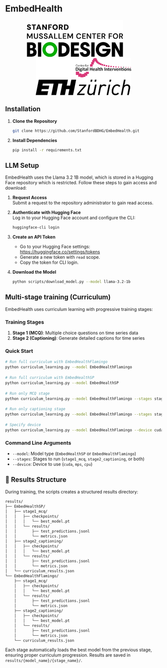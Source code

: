# EmbedHealth

<div align="center">
  <img src="assets/stanford_biodesign_logo.png" alt="Stanford Biodesign" height="120">&nbsp;&nbsp;&nbsp;&nbsp;&nbsp;&nbsp;&nbsp;&nbsp;&nbsp;&nbsp;&nbsp;&nbsp;&nbsp;&nbsp;
  <img src="assets/eth_cdhi_logo.png" alt="ETH Centre for Digital Health Interventions" height="120">
</div>

## Installation

1. **Clone the Repository**  
   ```bash
   git clone https://github.com/StanfordBDHG/EmbedHealth.git
   ```

2. **Install Dependencies**  
   ```bash
   pip install -r requirements.txt
   ```

## LLM Setup

EmbedHealth uses the Llama 3.2 1B model, which is stored in a Hugging Face repository which is restricted. Follow these steps to gain access and download:

1. **Request Access**  
   Submit a request to the repository administrator to gain read access.

2. **Authenticate with Hugging Face**  
   Log in to your Hugging Face account and configure the CLI:

   ```bash
   huggingface-cli login
   ```

3. **Create an API Token**  
   - Go to your Hugging Face settings: https://huggingface.co/settings/tokens
   - Generate a new token with `read` scope.
   - Copy the token for CLI login.

4. **Download the Model**  
   ```bash
   python scripts/download_model.py --model llama-3.2-1b
   ```

## Multi-stage training (Curriculum)

EmbedHealth uses curriculum learning with progressive training stages:

### Training Stages
1. **Stage 1 (MCQ)**: Multiple choice questions on time series data
2. **Stage 2 (Captioning)**: Generate detailed captions for time series

### Quick Start
```bash
# Run full curriculum with EmbedHealthFlamingo
python curriculum_learning.py --model EmbedHealthFlamingo

# Run full curriculum with EmbedHealthSP
python curriculum_learning.py --model EmbedHealthSP

# Run only MCQ stage
python curriculum_learning.py --model EmbedHealthFlamingo --stages stage1_mcq

# Run only captioning stage
python curriculum_learning.py --model EmbedHealthFlamingo --stages stage2_captioning

# Specify device
python curriculum_learning.py --model EmbedHealthFlamingo --device cuda
```

### Command Line Arguments

- `--model`: Model type (`EmbedHealthSP` or `EmbedHealthFlamingo`)
- `--stages`: Stages to run (`stage1_mcq`, `stage2_captioning`, or both)
- `--device`: Device to use (`cuda`, `mps`, `cpu`)

## 📁 Results Structure

During training, the scripts creates a structured results directory:

```
results/
├── EmbedHealthSP/
│   ├── stage1_mcq/
│   │   ├── checkpoints/
│   │   │   └── best_model.pt
│   │   └── results/
│   │       ├── test_predictions.jsonl
│   │       └── metrics.json
│   ├── stage2_captioning/
│   │   ├── checkpoints/
│   │   │   └── best_model.pt
│   │   └── results/
│   │       ├── test_predictions.jsonl
│   │       └── metrics.json
│   └── curriculum_results.json
└── EmbedHealthFlamingo/
    ├── stage1_mcq/
    │   ├── checkpoints/
    │   │   └── best_model.pt
    │   └── results/
    │       ├── test_predictions.jsonl
    │       └── metrics.json
    ├── stage2_captioning/
    │   ├── checkpoints/
    │   │   └── best_model.pt
    │   └── results/
    │       ├── test_predictions.jsonl
    │       └── metrics.json
    └── curriculum_results.json
```

Each stage automatically loads the best model from the previous stage, ensuring proper curriculum progression. Results are saved in `results/{model_name}/{stage_name}/`.
